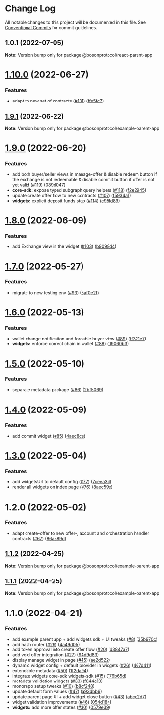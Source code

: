 # Change Log

All notable changes to this project will be documented in this file.
See [Conventional Commits](https://conventionalcommits.org) for commit guidelines.

## 1.0.1 (2022-07-05)

**Note:** Version bump only for package @bosonprotocol/react-parent-app

# [1.10.0](https://github.com/bosonprotocol/core-components/compare/@bosonprotocol/example-parent-app@1.9.1...@bosonprotocol/example-parent-app@1.10.0) (2022-06-27)

### Features

* adapt to new set of contracts ([#131](https://github.com/bosonprotocol/core-components/issues/131)) ([ffe5fc7](https://github.com/bosonprotocol/core-components/commit/ffe5fc7c64f5743b06212fb969f293cd64046459))

## [1.9.1](https://github.com/bosonprotocol/core-components/compare/@bosonprotocol/example-parent-app@1.9.0...@bosonprotocol/example-parent-app@1.9.1) (2022-06-22)

**Note:** Version bump only for package @bosonprotocol/example-parent-app

# [1.9.0](https://github.com/bosonprotocol/core-components/compare/@bosonprotocol/example-parent-app@1.8.0...@bosonprotocol/example-parent-app@1.9.0) (2022-06-20)

### Features

* add both buyer/seller views in manage-offer & disable redeem button if the exchange is not redeemable & disable commit button if offer is not yet valid ([#119](https://github.com/bosonprotocol/core-components/issues/119)) ([089d047](https://github.com/bosonprotocol/core-components/commit/089d047d1a2440fcd75c278aa211c5cc7e90671a))
* **core-sdk:** expose typed subgraph query helpers ([#118](https://github.com/bosonprotocol/core-components/issues/118)) ([f2e2945](https://github.com/bosonprotocol/core-components/commit/f2e294589c27d51528b98090a89f3d532f862723))
* update create offer flow to new contracts ([#107](https://github.com/bosonprotocol/core-components/issues/107)) ([f5934a1](https://github.com/bosonprotocol/core-components/commit/f5934a18968d2a70fe0a3a3ffdf08cb785d1f63e))
* **widgets:** explicit deposit funds step ([#114](https://github.com/bosonprotocol/core-components/issues/114)) ([c95fd89](https://github.com/bosonprotocol/core-components/commit/c95fd893a4aa86569ce621b03f80af7db58eecc2))

# [1.8.0](https://github.com/bosonprotocol/core-components/compare/@bosonprotocol/example-parent-app@1.7.0...@bosonprotocol/example-parent-app@1.8.0) (2022-06-09)

### Features

* add Exchange view in the widget ([#103](https://github.com/bosonprotocol/core-components/issues/103)) ([b9098d4](https://github.com/bosonprotocol/core-components/commit/b9098d40e1a8955f960c1cfa3014b2ebad226650))

# [1.7.0](https://github.com/bosonprotocol/core-components/compare/@bosonprotocol/example-parent-app@1.6.0...@bosonprotocol/example-parent-app@1.7.0) (2022-05-27)

### Features

* migrate to new testing env ([#93](https://github.com/bosonprotocol/core-components/issues/93)) ([5af0e2f](https://github.com/bosonprotocol/core-components/commit/5af0e2f5c4ab3c90a80b0ce323464c53690c7dc1))

# [1.6.0](https://github.com/bosonprotocol/core-components/compare/@bosonprotocol/example-parent-app@1.5.0...@bosonprotocol/example-parent-app@1.6.0) (2022-05-13)

### Features

* wallet change notificaiton and forcable buyer view ([#89](https://github.com/bosonprotocol/core-components/issues/89)) ([ff321e7](https://github.com/bosonprotocol/core-components/commit/ff321e7cc82406906dac8fa531c41a1263c9696c))
* **widgets:** enforce correct chain in wallet ([#88](https://github.com/bosonprotocol/core-components/issues/88)) ([d9060b3](https://github.com/bosonprotocol/core-components/commit/d9060b3c361ab168b0f7b4c319e03f322ebc6bab))

# [1.5.0](https://github.com/bosonprotocol/core-components/compare/@bosonprotocol/example-parent-app@1.4.0...@bosonprotocol/example-parent-app@1.5.0) (2022-05-10)

### Features

* separate metadata package ([#86](https://github.com/bosonprotocol/core-components/issues/86)) ([2bf5069](https://github.com/bosonprotocol/core-components/commit/2bf5069256592e8ed5e80a3e557e1402ba437fc9))

# [1.4.0](https://github.com/bosonprotocol/core-components/compare/@bosonprotocol/example-parent-app@1.3.0...@bosonprotocol/example-parent-app@1.4.0) (2022-05-09)

### Features

* add commit widget ([#85](https://github.com/bosonprotocol/core-components/issues/85)) ([4aec8ce](https://github.com/bosonprotocol/core-components/commit/4aec8cec60d07588f356da0997ec4414f22a5b55))

# [1.3.0](https://github.com/bosonprotocol/core-components/compare/@bosonprotocol/example-parent-app@1.2.0...@bosonprotocol/example-parent-app@1.3.0) (2022-05-04)

### Features

* add widgetsUrl to default config ([#77](https://github.com/bosonprotocol/core-components/issues/77)) ([7ceea3d](https://github.com/bosonprotocol/core-components/commit/7ceea3deebf5da484d1ca7936cb9cd0e0cb6558f))
* render all widgets on index page ([#76](https://github.com/bosonprotocol/core-components/issues/76)) ([8aec59e](https://github.com/bosonprotocol/core-components/commit/8aec59eb0c763ece116a00b083d9283dcceaab8e))

# [1.2.0](https://github.com/bosonprotocol/core-components/compare/@bosonprotocol/example-parent-app@1.1.2...@bosonprotocol/example-parent-app@1.2.0) (2022-05-02)

### Features

* adapt create-offer to new offer-, account and orchestration handler contracts ([#67](https://github.com/bosonprotocol/core-components/issues/67)) ([86a589d](https://github.com/bosonprotocol/core-components/commit/86a589d69c65f178bf86f062f7ad77f3bfe33cad))

## [1.1.2](https://github.com/bosonprotocol/core-components/compare/@bosonprotocol/example-parent-app@1.1.1...@bosonprotocol/example-parent-app@1.1.2) (2022-04-25)

**Note:** Version bump only for package @bosonprotocol/example-parent-app

## [1.1.1](https://github.com/bosonprotocol/core-components/compare/@bosonprotocol/example-parent-app@1.1.0...@bosonprotocol/example-parent-app@1.1.1) (2022-04-25)

**Note:** Version bump only for package @bosonprotocol/example-parent-app

# 1.1.0 (2022-04-21)

### Features

* add example parent app + add widgets sdk + UI tweaks  ([#8](https://github.com/bosonprotocol/core-components/issues/8)) ([35b970c](https://github.com/bosonprotocol/core-components/commit/35b970cda4c73ba7d855d4538181fbbd34ad0e13))
* add hash router ([#29](https://github.com/bosonprotocol/core-components/issues/29)) ([4a49d05](https://github.com/bosonprotocol/core-components/commit/4a49d053ae4c01517261d5e5658f73157786c8ee))
* add token approval into create offer flow ([#20](https://github.com/bosonprotocol/core-components/issues/20)) ([d3847a7](https://github.com/bosonprotocol/core-components/commit/d3847a703870f0bd686f4d5b5b0d141276ff4c85))
* add void offer integration ([#27](https://github.com/bosonprotocol/core-components/issues/27)) ([94d9d83](https://github.com/bosonprotocol/core-components/commit/94d9d83d7dca351277293a3b027ff95b417b7cc9))
* display manage widget in page ([#45](https://github.com/bosonprotocol/core-components/issues/45)) ([ae2d522](https://github.com/bosonprotocol/core-components/commit/ae2d5228fd0ed7ed4399d9cd90bf45157f62a9d0))
* dynamic widget config + default provider in widgets ([#26](https://github.com/bosonprotocol/core-components/issues/26)) ([467d411](https://github.com/bosonprotocol/core-components/commit/467d411113f53069953673a5707c52baef0582e5))
* extendable metadata ([#50](https://github.com/bosonprotocol/core-components/issues/50)) ([1f2da94](https://github.com/bosonprotocol/core-components/commit/1f2da941381104e32e6620d8d97808d2fabedc98))
* integrate widgets core-sdk widgets-sdk ([#15](https://github.com/bosonprotocol/core-components/issues/15)) ([176b65d](https://github.com/bosonprotocol/core-components/commit/176b65d1a8a723567cadde2403ff45547a19cc0d))
* metadata validation widgets ([#33](https://github.com/bosonprotocol/core-components/issues/33)) ([f644e19](https://github.com/bosonprotocol/core-components/commit/f644e19f84342ceeff208997d5e6ba755063f2e9))
* monorepo setup tweaks ([#10](https://github.com/bosonprotocol/core-components/issues/10)) ([b8cf248](https://github.com/bosonprotocol/core-components/commit/b8cf2481a684b7d0917c31478cad06354454115d))
* update default form values ([#47](https://github.com/bosonprotocol/core-components/issues/47)) ([a93dbb6](https://github.com/bosonprotocol/core-components/commit/a93dbb6a18625e8d0499980714febcd3b904e7ff))
* update parent page UI + add widget close button ([#43](https://github.com/bosonprotocol/core-components/issues/43)) ([abcc2d7](https://github.com/bosonprotocol/core-components/commit/abcc2d7e9f4430097546686c939d79f077166ccc))
* widget validation improvements ([#46](https://github.com/bosonprotocol/core-components/issues/46)) ([054d184](https://github.com/bosonprotocol/core-components/commit/054d1848d83a1703f3ccd36e6caaad7850a0257f))
* **widgets:** add more offer states ([#30](https://github.com/bosonprotocol/core-components/issues/30)) ([0579e39](https://github.com/bosonprotocol/core-components/commit/0579e39134eedebd36373014fec7893d23582bc9))
